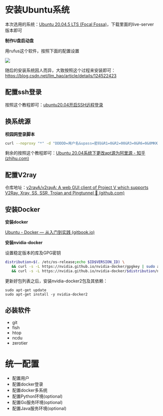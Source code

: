 # 安装Ubuntu系统

本次选用的系统：[Ubuntu 20.04.5 LTS (Focal Fossa)](http://cdimage.ubuntu.com/ubuntu/releases/20.04/release/)，下载里面的live-server版本即可

**制作U盘启动盘**

用rufus这个软件，按照下面的配置设置

![](http://pic.netpunk.space/images/2022/12/14/20221214124732.png)

随后的安装系统因人而异，大致按照这个过程来安装即可：https://blog.csdn.net/llm_hao/article/details/124522423



## 配置ssh登录

按照这个教程即可：[ubuntu20.04开启SSH远程登录](https://blog.csdn.net/qq_45164331/article/details/122533327)



## 换系统源

**校园网登录脚本**

~~~bash
curl --noproxy "*" -d "DDDDD=用户名&upass=密码&R1=0&R2=00&R3=0&R6=0&0MKKey=123456&buttonClicked=&redirect_url=&err_flag=&username=&password=&user=&cmd=&Login=" http://10.0.1.5/
~~~

剩余的按照这个教程即可：[Ubuntu 20.04系统下更改apt源为阿里源 - 知乎 (zhihu.com)](https://zhuanlan.zhihu.com/p/251009600)



## 配置V2ray

仓库地址：[v2rayA/v2rayA: A web GUI client of Project V which supports V2Ray, Xray, SS, SSR, Trojan and Pingtunnel 🚀 (github.com)](https://github.com/v2rayA/v2rayA)



## 安装Docker

**安装docker**

[Ubuntu - Docker — 从入门到实践 (gitbook.io)](https://yeasy.gitbook.io/docker_practice/install/ubuntu)

**安装nvidia-docker**

设置稳定版本的库及GPG密钥

~~~bash
distribution=$(. /etc/os-release;echo $ID$VERSION_ID) \
   && curl -s -L https://nvidia.github.io/nvidia-docker/gpgkey | sudo apt-key add - \
   && curl -s -L https://nvidia.github.io/nvidia-docker/$distribution/nvidia-docker.list | sudo tee /etc/apt/sources.list.d/nvidia-docker.list
~~~

更新好包列表之后，安装nvidia-docker2包及其依赖：

```shell
sudo apt-get update
sudo apt-get install -y nvidia-docker2
```



## 必装软件

* git
* fish
* htop
* ncdu
* zerotier



# 统一配置

* 配置用户
* 配置docker登录
* 配置docker多系统
* 配置Python环境(optional)
* 配置Go服务环境(optional)
* 配置Java服务环境(optional)


